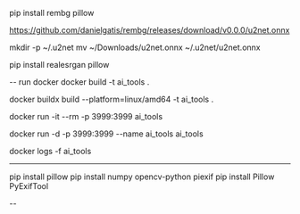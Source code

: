 pip install rembg pillow

https://github.com/danielgatis/rembg/releases/download/v0.0.0/u2net.onnx

mkdir -p ~/.u2net
mv ~/Downloads/u2net.onnx ~/.u2net/u2net.onnx


<!-- image inhancer -->
pip install realesrgan pillow



-- run docker
docker build -t ai_tools .

docker buildx build --platform=linux/amd64 -t ai_tools .

docker run -it --rm -p 3999:3999 ai_tools

<!-- run in background -->
docker run -d -p 3999:3999 --name ai_tools ai_tools

<!-- see logs -->
docker logs -f ai_tools







-----------
pip install pillow
pip install numpy opencv-python piexif
pip install Pillow PyExifTool





--


